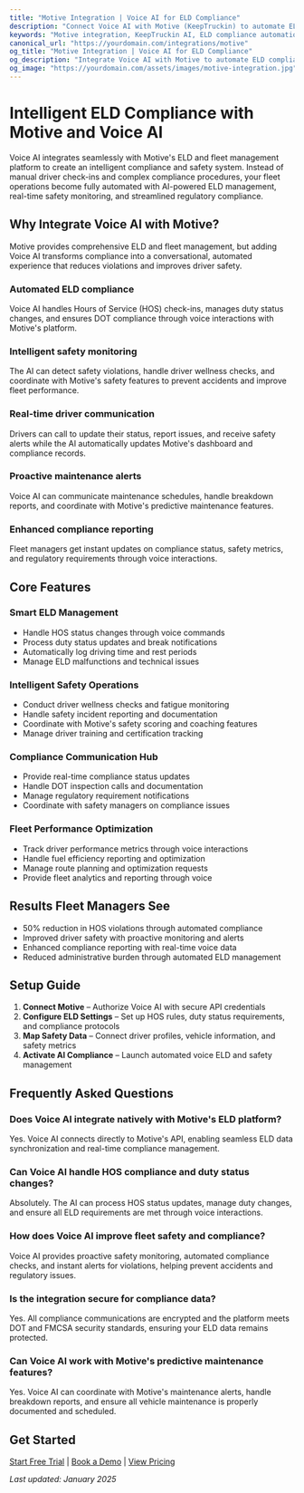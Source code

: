 ```yaml
---
title: "Motive Integration | Voice AI for ELD Compliance"
description: "Connect Voice AI with Motive (KeepTruckin) to automate ELD compliance calls, handle driver check-ins, and streamline fleet safety operations. Built for trucking companies that want smarter compliance management and better driver safety."
keywords: "Motive integration, KeepTruckin AI, ELD compliance automation, trucking safety AI, fleet management voice AI, Motive voice assistant"
canonical_url: "https://yourdomain.com/integrations/motive"
og_title: "Motive Integration | Voice AI for ELD Compliance"
og_description: "Integrate Voice AI with Motive to automate ELD compliance calls, handle driver check-ins, and streamline fleet safety operations."
og_image: "https://yourdomain.com/assets/images/motive-integration.jpg"
---
```


# Intelligent ELD Compliance with Motive and Voice AI

Voice AI integrates seamlessly with Motive's ELD and fleet management platform to create an intelligent compliance and safety system. Instead of manual driver check-ins and complex compliance procedures, your fleet operations become fully automated with AI-powered ELD management, real-time safety monitoring, and streamlined regulatory compliance.

## Why Integrate Voice AI with Motive?

Motive provides comprehensive ELD and fleet management, but adding Voice AI transforms compliance into a conversational, automated experience that reduces violations and improves driver safety.

### Automated ELD compliance
Voice AI handles Hours of Service (HOS) check-ins, manages duty status changes, and ensures DOT compliance through voice interactions with Motive's platform.

### Intelligent safety monitoring
The AI can detect safety violations, handle driver wellness checks, and coordinate with Motive's safety features to prevent accidents and improve fleet performance.

### Real-time driver communication
Drivers can call to update their status, report issues, and receive safety alerts while the AI automatically updates Motive's dashboard and compliance records.

### Proactive maintenance alerts
Voice AI can communicate maintenance schedules, handle breakdown reports, and coordinate with Motive's predictive maintenance features.

### Enhanced compliance reporting
Fleet managers get instant updates on compliance status, safety metrics, and regulatory requirements through voice interactions.

## Core Features

### Smart ELD Management
- Handle HOS status changes through voice commands
- Process duty status updates and break notifications
- Automatically log driving time and rest periods
- Manage ELD malfunctions and technical issues

### Intelligent Safety Operations
- Conduct driver wellness checks and fatigue monitoring
- Handle safety incident reporting and documentation
- Coordinate with Motive's safety scoring and coaching features
- Manage driver training and certification tracking

### Compliance Communication Hub
- Provide real-time compliance status updates
- Handle DOT inspection calls and documentation
- Manage regulatory requirement notifications
- Coordinate with safety managers on compliance issues

### Fleet Performance Optimization
- Track driver performance metrics through voice interactions
- Handle fuel efficiency reporting and optimization
- Manage route planning and optimization requests
- Provide fleet analytics and reporting through voice

## Results Fleet Managers See

- 50% reduction in HOS violations through automated compliance
- Improved driver safety with proactive monitoring and alerts
- Enhanced compliance reporting with real-time voice data
- Reduced administrative burden through automated ELD management

## Setup Guide

1. **Connect Motive** – Authorize Voice AI with secure API credentials
2. **Configure ELD Settings** – Set up HOS rules, duty status requirements, and compliance protocols
3. **Map Safety Data** – Connect driver profiles, vehicle information, and safety metrics
4. **Activate AI Compliance** – Launch automated voice ELD and safety management


## Frequently Asked Questions

### Does Voice AI integrate natively with Motive's ELD platform?
Yes. Voice AI connects directly to Motive's API, enabling seamless ELD data synchronization and real-time compliance management.

### Can Voice AI handle HOS compliance and duty status changes?
Absolutely. The AI can process HOS status updates, manage duty changes, and ensure all ELD requirements are met through voice interactions.

### How does Voice AI improve fleet safety and compliance?
Voice AI provides proactive safety monitoring, automated compliance checks, and instant alerts for violations, helping prevent accidents and regulatory issues.

### Is the integration secure for compliance data?
Yes. All compliance communications are encrypted and the platform meets DOT and FMCSA security standards, ensuring your ELD data remains protected.

### Can Voice AI work with Motive's predictive maintenance features?
Yes. Voice AI can coordinate with Motive's maintenance alerts, handle breakdown reports, and ensure all vehicle maintenance is properly documented and scheduled.

## Get Started

[Start Free Trial](https://yourdomain.com/trial) | [Book a Demo](https://yourdomain.com/demo) | [View Pricing](https://yourdomain.com/pricing)

*Last updated: January 2025*
